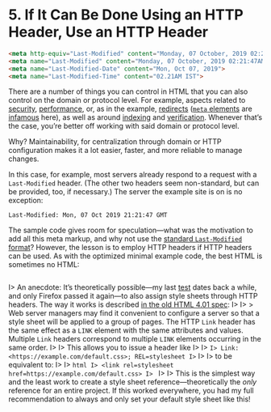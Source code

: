 # 5. If It Can Be Done Using an HTTP Header, Use an HTTP Header

```html
<meta http-equiv="Last-Modified" content="Monday, 07 October, 2019 02:21:47AM">
<meta name="Last-Modified" content="Monday, 07 October, 2019 02:21:47AM">
<meta name="Last-Modified-Date" content="Mon, Oct 07, 2019">
<meta name="Last-Modified-Time" content="02.21AM IST">
```

There are a number of things you can control in HTML that you can also control on the domain or protocol level. For example, aspects related to [security](https://developer.mozilla.org/en-US/docs/Web/HTTP/Headers/Content-Security-Policy), [performance](http://cristian.sulea.net/blog/disable-browser-caching-with-meta-html-tags/), or, as in the example, [redirects](https://developer.mozilla.org/en-US/docs/Web/HTTP/Redirections) ([`meta` elements](https://html.spec.whatwg.org/multipage/semantics.html#the-meta-element) are [infamous](https://help.ahrefs.com/en/articles/2433739-what-is-meta-refresh-redirect-and-why-is-it-considered-a-critical-issue) here), as well as around [indexing](https://support.google.com/webmasters/answer/93710) and [verification](https://support.google.com/webmasters/answer/9008080). Whenever that’s the case, you’re better off working with said domain or protocol level.

Why? Maintainability, for centralization through domain or HTTP configuration makes it a lot easier, faster, and more reliable to manage changes.

In this case, for example, most servers already respond to a request with a `Last-Modified` header. (The other two headers seem non-standard, but can be provided, too, if necessary.) The server the example site is on is no exception:

```
Last-Modified: Mon, 07 Oct 2019 21:21:47 GMT
```

The sample code gives room for speculation—what was the motivation to add all this meta markup, and why not use the [standard `Last-Modified` format](https://developer.mozilla.org/en-US/docs/Web/HTTP/Headers/Last-Modified)? However, the lesson is to employ HTTP headers if HTTP headers can be used. As with the optimized minimal example code, the best HTML is sometimes no HTML:

```html
```

I> An anecdote: It’s theoretically possible—my last [test](https://hell.meiert.org/core/php/link.php) dates back a while, and only Firefox passed it again—to also assign style sheets through HTTP headers. The way it works is described [in the old HTML 4.01 spec](https://www.w3.org/TR/html401/present/styles.html#h-14.6):
I>
I> > Web server managers may find it convenient to configure a server so that a style sheet will be applied to a group of pages. The HTTP `Link` header has the same effect as a `LINK` element with the same attributes and values. Multiple `Link` headers correspond to multiple `LINK` elements occurring in the same order.
I>
I> This allows you to issue a header like
I>
I> ```
I> Link: <https://example.com/default.css>; REL=stylesheet
I> ```
I>
I> to be equivalent to:
I>
I> ```html
I> <link rel=stylesheet href=https://example.com/default.css>
I> ```
I>
I> This is the simplest way and the least work to create a style sheet reference—theoretically the _only_ reference for an entire project. If this worked everywhere, you had my full recommendation to always and only set your default style sheet like this!